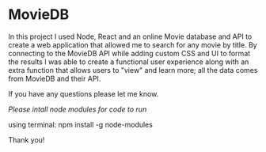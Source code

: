 # MovieDB

In this project I used Node, React and an online Movie database and API
to create a web application that allowed me to search for any movie by
title. By connecting to the MovieDB API while adding custom CSS and UI 
to format the results I was able to create a functional user experience 
along with an extra function that allows users to "view" and learn more; 
all the data comes from MovieDB and their API.

If you have any questions please let me know.

*Please intall node modules for code to run*

using terminal: npm install -g node-modules


Thank you!

